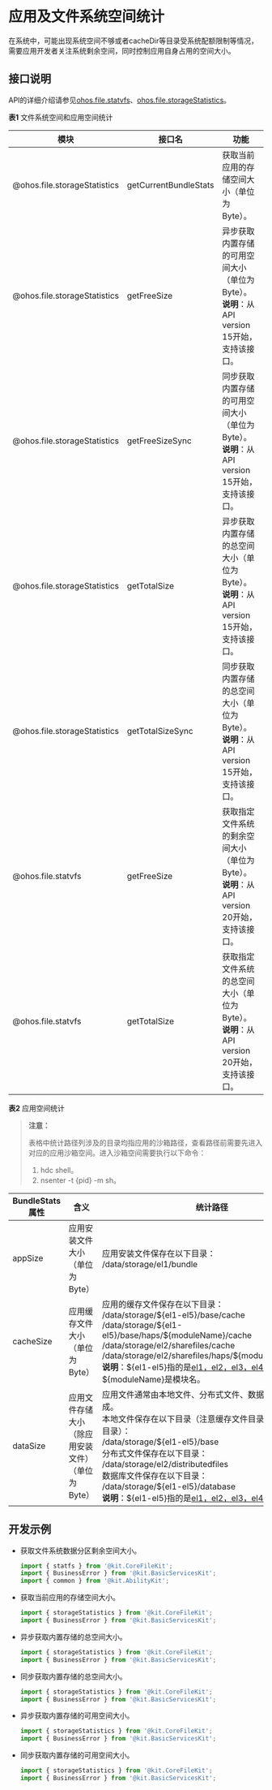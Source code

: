 # 应用及文件系统空间统计
<!--Kit: Core File Kit-->
<!--Subsystem: FileManagement-->
<!--Owner: @wang_zhangjun; @gzhuangzhuang-->
<!--Designer: @wang_zhangjun; @gzhuangzhuang; @renguang1116-->
<!--Tester: @liuhonggang123; @yue-ye2; @juxiaopang-->
<!--Adviser: @foryourself-->

在系统中，可能出现系统空间不够或者cacheDir等目录受系统配额限制等情况，需要应用开发者关注系统剩余空间，同时控制应用自身占用的空间大小。

## 接口说明

API的详细介绍请参见[ohos.file.statvfs](../reference/apis-core-file-kit/js-apis-file-statvfs.md)、[ohos.file.storageStatistics](../reference/apis-core-file-kit/js-apis-file-storage-statistics.md)。

**表1** 文件系统空间和应用空间统计

| 模块 | 接口名 | 功能 |
| -------- | -------- | -------- |
| \@ohos.file.storageStatistics | getCurrentBundleStats | 获取当前应用的存储空间大小（单位为Byte）。|
| \@ohos.file.storageStatistics | getFreeSize | 异步获取内置存储的可用空间大小（单位为Byte）。<br>**说明**：从API version 15开始，支持该接口。 |
| \@ohos.file.storageStatistics | getFreeSizeSync | 同步获取内置存储的可用空间大小（单位为Byte）。<br>**说明**：从API version 15开始，支持该接口。 |
| \@ohos.file.storageStatistics | getTotalSize | 异步获取内置存储的总空间大小（单位为Byte）。<br>**说明**：从API version 15开始，支持该接口。 |
| \@ohos.file.storageStatistics | getTotalSizeSync | 同步获取内置存储的总空间大小（单位为Byte）。<br>**说明**：从API version 15开始，支持该接口。 |
| \@ohos.file.statvfs | getFreeSize | 获取指定文件系统的剩余空间大小（单位为Byte）。<br>**说明**：从API version 20开始，支持该接口。|
| \@ohos.file.statvfs | getTotalSize | 获取指定文件系统的总空间大小（单位为Byte）。<br>**说明**：从API version 20开始，支持该接口。|

**表2** 应用空间统计

> **注意：**
>
> 表格中统计路径列涉及的目录均指应用的沙箱路径，查看路径前需要先进入对应的应用沙箱空间。进入沙箱空间需要执行以下命令：
>
> 1. hdc shell。
> 2. nsenter -t {pid} -m sh。

| BundleStats属性 | 含义 | 统计路径 |
| -------- | -------- | -------- |
| appSize | 应用安装文件大小（单位为Byte） | 应用安装文件保存在以下目录：<br/>/data/storage/el1/bundle |
| cacheSize | 应用缓存文件大小（单位为Byte） | 应用的缓存文件保存在以下目录：<br/>/data/storage/\${el1-el5}/base/cache<br/>/data/storage/\${el1-el5}/base/haps/\${moduleName}/cache<br/>/data/storage/el2/sharefiles/cache<br/>/data/storage/el2/sharefiles/haps/${moduleName}/cache<br/> **说明**：\${el1-el5}指的是[el1，el2，el3，el4，el5目录](./app-sandbox-directory.md#应用文件目录与应用文件路径)。\${moduleName}是模块名。 |
| dataSize | 应用文件存储大小（除应用安装文件）（单位为Byte） | 应用文件通常由本地文件、分布式文件、数据库文件等部分组成。<br/>本地文件保存在以下目录（注意缓存文件目录为以下目录的子目录）：<br/>/data/storage/\${el1-el5}/base<br/>分布式文件保存在以下目录：<br/>/data/storage/el2/distributedfiles<br/>数据库文件保存在以下目录：<br/>/data/storage/\${el1-el5}/database<br/> **说明**：\${el1-el5}指的是[el1，el2，el3，el4，el5目录](./app-sandbox-directory.md#应用文件目录与应用文件路径)。 |

## 开发示例

- 获取文件系统数据分区剩余空间大小。
  
  ```ts
  import { statfs } from '@kit.CoreFileKit';
  import { BusinessError } from '@kit.BasicServicesKit';
  import { common } from '@kit.AbilityKit';
  
  ```
  <!--@[storageStatistics_statfs_getFreeSize](https://gitcode.com/openharmony/applications_app_samples/blob/master/code/DocsSample/CoreFile/AppFsSpcaeStatisticsSample/entry/src/main/ets/pages/Index.ets)-->

- 获取当前应用的存储空间大小。
  
  ```ts
  import { storageStatistics } from '@kit.CoreFileKit';
  import { BusinessError } from '@kit.BasicServicesKit';
  ```
  <!--@[storageStatistics_getCurrentBundleStats](https://gitcode.com/openharmony/applications_app_samples/blob/master/code/DocsSample/CoreFile/AppFsSpcaeStatisticsSample/entry/src/main/ets/pages/Index.ets)-->

- 异步获取内置存储的总空间大小。

  ```ts
  import { storageStatistics } from '@kit.CoreFileKit';
  import { BusinessError } from '@kit.BasicServicesKit';
  ```
  <!--@[storageStatistics_getTotalSize](https://gitcode.com/openharmony/applications_app_samples/blob/master/code/DocsSample/CoreFile/AppFsSpcaeStatisticsSample/entry/src/main/ets/pages/Index.ets)-->

- 同步获取内置存储的总空间大小。

  ```ts
  import { storageStatistics } from '@kit.CoreFileKit';
  import { BusinessError } from '@kit.BasicServicesKit';
  ```
  <!--@[storageStatistics_getTotalSizeSync](https://gitcode.com/openharmony/applications_app_samples/blob/master/code/DocsSample/CoreFile/AppFsSpcaeStatisticsSample/entry/src/main/ets/pages/Index.ets)-->

- 异步获取内置存储的可用空间大小。

  ```ts
  import { storageStatistics } from '@kit.CoreFileKit';
  import { BusinessError } from '@kit.BasicServicesKit';
  ```
  <!--@[storageStatistics_getFreeSize](https://gitcode.com/openharmony/applications_app_samples/blob/master/code/DocsSample/CoreFile/AppFsSpcaeStatisticsSample/entry/src/main/ets/pages/Index.ets)-->

- 同步获取内置存储的可用空间大小。

  ```ts
  import { storageStatistics } from '@kit.CoreFileKit';
  import { BusinessError } from '@kit.BasicServicesKit';
  ```
  <!--@[storageStatistics_getFreeSizeSync](https://gitcode.com/openharmony/applications_app_samples/blob/master/code/DocsSample/CoreFile/AppFsSpcaeStatisticsSample/entry/src/main/ets/pages/Index.ets)-->

